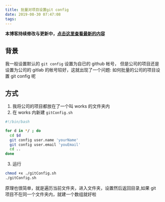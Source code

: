 ```yaml
---
title: 批量对项目设置git config
date: 2019-08-30 07:47:08
tags:
---
```


**本博客持续修改与更新中，[点击这里查看最新的内容](http://aizigao.xyz//)**

## 背景

我一般设置默认的 `git config` 设置为自已的 github 帐号， 但是公司的项目还是设置为公司的 gitlab 的帐号较好，这就出现了一个问题: 如何批量的公司的项目设置 git config 呢

## 方式

1. 我将公司的项目都放在了一个叫 works 的文件夹内
2. 在 works 内新建 `gitConfig.sh`

```sh
#!/bin/bash

for d in */ ; do
  cd $d
  git config user.name 'yourName'
  git config user.email 'youEmail'
  cd ..
done

```

3. 运行

```sh
chmod +x ./gitConfig.sh
./gitConfig.sh
```

原理也很简单，就是遍历当前文件夹，进入文件夹，设置然后返回目录,如果 git 项目不在同一个文件夹内，就建一个数组就好啦
